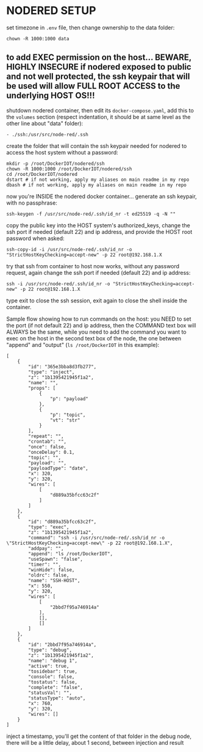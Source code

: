 # NODERED SETUP

set timezone in `.env` file, then change ownership to the data folder:

    chown -R 1000:1000 data

## to add EXEC permission on the host... BEWARE, HIGHLY INSECURE if nodered exposed to public and not well protected, the ssh keypair that will be used will allow FULL ROOT ACCESS to the underlying HOST OS!!!

shutdown nodered container, then edit its `docker-compose.yaml`, add this to the `volumes` section (respect indentation, it should be at same level as the other line about "data" folder):

    - ./ssh:/usr/src/node-red/.ssh

create the folder that will contain the ssh keypair needed for nodered to access the host system without a password:

    mkdir -p /root/DockerIOT/nodered/ssh
    chown -R 1000:1000 /root/DockerIOT/nodered/ssh
    cd /root/DockerIOT/nodered
    dstart # if not working, apply my aliases on main readme in my repo
    dbash # if not working, apply my aliases on main readme in my repo

now you're INSIDE the nodered docker container... generate an ssh keypair, with no passphrase:

    ssh-keygen -f /usr/src/node-red/.ssh/id_nr -t ed25519 -q -N ""

copy the public key into the HOST system's authorized_keys, change the ssh port if needed (default 22) and ip address, and provide the HOST root password when asked:

    ssh-copy-id -i /usr/src/node-red/.ssh/id_nr -o "StrictHostKeyChecking=accept-new" -p 22 root@192.168.1.X

try that ssh from container to host now works, without any password request, again change the ssh port if needed (default 22) and ip address:

    ssh -i /usr/src/node-red/.ssh/id_nr -o "StrictHostKeyChecking=accept-new" -p 22 root@192.168.1.X

type exit to close the ssh session, exit again to close the shell inside the container.

Sample flow showing how to run commands on the host: you NEED to set the port (if not default 22) and ip address, then the COMMAND text box will ALWAYS be the same, while you need to add the command you want to exec on the host in the second text box of the node, the one between "append" and "output" (`ls /root/DockerIOT` in this example):

    [
        {
            "id": "365e3bba8d3fb277",
            "type": "inject",
            "z": "1b1395421945f1a2",
            "name": "",
            "props": [
                {
                    "p": "payload"
                },
                {
                    "p": "topic",
                    "vt": "str"
                }
            ],
            "repeat": "",
            "crontab": "",
            "once": false,
            "onceDelay": 0.1,
            "topic": "",
            "payload": "",
            "payloadType": "date",
            "x": 320,
            "y": 320,
            "wires": [
                [
                    "d889a35bfcc63c2f"
                ]
            ]
        },
        {
            "id": "d889a35bfcc63c2f",
            "type": "exec",
            "z": "1b1395421945f1a2",
            "command": "ssh -i /usr/src/node-red/.ssh/id_nr -o \"StrictHostKeyChecking=accept-new\" -p 22 root@192.168.1.X",
            "addpay": "",
            "append": "ls /root/DockerIOT",
            "useSpawn": "false",
            "timer": "",
            "winHide": false,
            "oldrc": false,
            "name": "SSH-HOST",
            "x": 550,
            "y": 320,
            "wires": [
                [
                    "2bbd7f95a746914a"
                ],
                [],
                []
            ]
        },
        {
            "id": "2bbd7f95a746914a",
            "type": "debug",
            "z": "1b1395421945f1a2",
            "name": "debug 1",
            "active": true,
            "tosidebar": true,
            "console": false,
            "tostatus": false,
            "complete": "false",
            "statusVal": "",
            "statusType": "auto",
            "x": 760,
            "y": 320,
            "wires": []
        }
    ]

inject a timestamp, you'll get the content of that folder in the debug node, there will be a little delay, about 1 second, between injection and result
